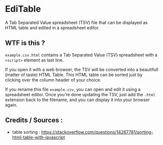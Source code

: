# EdiTable
A Tab Separated Value spreadsheet (TSV) file that can be displayed as HTML table and edited in a spreadsheet editor.

## WTF is this ?

`example.csv.html` contains a Tab Separated Value (TSV) spreadsheet with a `<script>` element as last line.

If you open it with a web browser, the TSV will be converted into a beautifull (matter of taste) HTML Table. 
This HTML table can be sorted just by clicking over the column header of your choice.

If you rename this file `example.csv`, you can open and edit it using a spreadsheet editor.
Once you're done updating the TSV, just add the `.html` extension back to the filename, and you can display it into your browser again.

## Credits / Sources :

- table sorting : https://stackoverflow.com/questions/14267781/sorting-html-table-with-javascript

